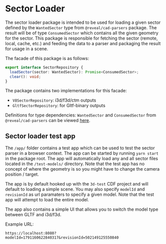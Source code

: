 # Sector Loader
The sector loader package is intended to be used for loading a given sector defined by the `WantedSector` type from `@reveal/cad-parsers` package.
The result will be of type `ConsumedSector` which contains all the given geometry for the sector. 
This package is responsible for fetching the sector (remote, local, cache, etc.) and feeding the data to a parser and packaging the result for usage in a scene.


The facade of this package is as follows:
```ts
export interface SectorRepository {
  loadSector(sector: WantedSector): Promise<ConsumedSector>;
  clear(): void;
}
```

The package contains two implementations for this facade: 
- `V8SectorRepository`: i3d/f3d/ctm outputs
- `GltfSectorRepository`: for Gltf-binary outputs


Definitions for type dependencies: `WantedSector` and `ConsumedSector` from `@reveal/cad-parsers` can be viewed [here](https://github.com/cognitedata/reveal/blob/master/viewer/packages/cad-parsers/src/cad/types.ts).


## Sector loader test app
The `/app/` folder contains a test app which can be used to test the sector parser in a browser context. The app can be started by running `yarn start` in the package root.
The app will automatically load any and all sector files located in the `/test-models/` directory. Note that the test app has no concept of where the geometry is so you might have to change the camera position / target.

The app is by default hooked up with the `3d-test` CDF project and will default to loading a simple scene.
You may also specify `modelId` and `revisionId` as url paramaters to specify a given model. 
Note that the test app will attempt to load the entire model.

The app also contains a simple UI that allows you to switch the model type between GLTF and i3d/f3d.

Example URL:
```
https://localhost:8080?modelId=1791160622840317&revisionId=502149125550840
```
